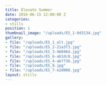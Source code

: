 ```yaml
---
title: Elevate Summer
date: 2016-06-15 12:00:00 Z
categories:
- stills
position: 1
thumbnail_image: "/uploads/ES_1-0d3134.jpg"
gallery:
- file: "/uploads/ES_1_alt.jpg"
- file: "/uploads/ES_2-21a3f3.jpg"
- file: "/uploads/ES_3-46046d.jpg"
- file: "/uploads/ES_6-ab1dc0.jpg"
- file: "/uploads/ES_4-ab7736.jpg"
- file: "/uploads/ES_8.jpg"
- file: "/uploads/ES_7-e2d008.jpg"
layout: stills
---
```


